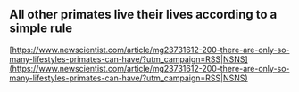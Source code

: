 ## All other primates live their lives according to a simple rule
  
  [https://www.newscientist.com/article/mg23731612-200-there-are-only-so-many-lifestyles-primates-can-have/?utm_campaign=RSS|NSNS](https://www.newscientist.com/article/mg23731612-200-there-are-only-so-many-lifestyles-primates-can-have/?utm_campaign=RSS|NSNS)